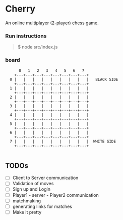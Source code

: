 # Cherry

An online multiplayer (2-player) chess game.

### Run instructions

> $ node src/index.js

### board

```
      0   1   2   3   4   5   6   7
    +---+---+---+---+---+---+---+---+
  0 |   |   |   |   |   |   |   |   |   BLACK SIDE
    +---+---+---+---+---+---+---+---+
  1 |   |   |   |   |   |   |   |   |
    +---+---+---+---+---+---+---+---+
  2 |   |   |   |   |   |   |   |   |
    +---+---+---+---+---+---+---+---+
  3 |   |   |   |   |   |   |   |   |
    +---+---+---+---+---+---+---+---+
  4 |   |   |   |   |   |   |   |   |
    +---+---+---+---+---+---+---+---+
  5 |   |   |   |   |   |   |   |   |
    +---+---+---+---+---+---+---+---+
  6 |   |   |   |   |   |   |   |   |
    +---+---+---+---+---+---+---+---+
  7 |   |   |   |   |   |   |   |   |  WHITE SIDE
    +---+---+---+---+---+---+---+---+
      
```

## TODOs
- [ ] Client to Server communication
- [ ] Validation of moves
- [ ] Sign up and Login
- [ ] Player1 - server - Player2 communication
- [ ] matchmaking
- [ ] generating links for matches
- [ ] Make it pretty